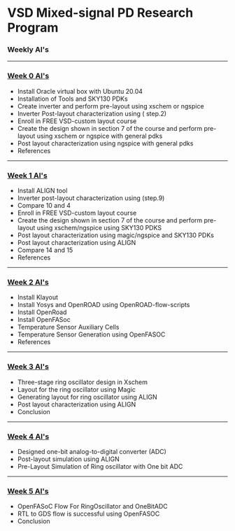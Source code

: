 # VSD Mixed-signal PD Research Program


### Weekly AI's 

<hr>

### [Week 0 AI's](https://github.com/Ativi/msvsdasms/blob/main/week0/README0.md)

-  Install Oracle virtual box with Ubuntu 20.04
-  Installation of Tools and SKY130 PDKs
-  Create inverter and perform pre-layout using xschem or ngspice
-  Inverter Post-layout characterization using ( step.2)
-  Enroll in FREE VSD-custom layout course
-  Create the design shown in section 7 of the course and perform pre-layout using xschem or ngspice with general pdks
-  Post layout characterization using ngspice with general pdks
-  References

<hr>

### [Week 1 AI's](https://github.com/Ativi/msvsdasms/blob/main/week1/README1.md)

-  Install ALIGN tool
-  Inverter post-layout characterization using (step.9)
-  Compare 10 and 4
-  Enroll in FREE VSD-custom layout course 
-  Create the design shown in section 7 of the course and perform pre-layout using xschem/ngspice using SKY130 PDKS
-  Post layout characterization using magic/ngspice and SKY130 PDKs
-  Post layout characterization using ALIGN
-  Compare 14 and 15
-  References

<hr>

### [Week 2 AI's](https://github.com/Ativi/msvsdasms/blob/main/week2/README2.md)

-  Install Klayout
-  Install Yosys and OpenROAD using OpenROAD-flow-scripts
-  Install OpenRoad
-  Install OpenFASoc
-  Temperature Sensor Auxiliary Cells
-  Temperature Sensor Generation using OpenFASOC
-  References

<hr>
     
### [Week 3 AI's](https://github.com/Ativi/msvsdasms/blob/main/week3/README3.md)

-  Three-stage ring oscillator design in Xschem
-  Layout for the ring oscillator using Magic
-  Generating layout for ring oscillator using ALIGN
-  Post layout characterization using ALIGN
-  Conclusion

<hr>

### [Week 4 AI's](https://github.com/Ativi/msvsdasms/blob/main/week4/README4.md)

-  Designed  one-bit analog-to-digital converter (ADC)
-  Post-layout simulation using ALIGN
-  Pre-Layout Simulation of Ring oscillator with One bit ADC

<hr>

### [Week 5 AI's](https://github.com/Ativi/msvsdasms/blob/main/week5/README5.md)

-  OpenFASoC Flow For RingOscillator and OneBitADC
-  RTL to GDS flow is successful using OpenFASOC
-  Conclusion

<!-- # Acknowledgement -->
